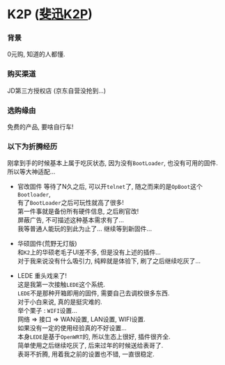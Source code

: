 # K2P ([斐迅K2P](http://www.phicomm.com/cn/index.php/Products/family_details/cateid/18/id/122.html))

### 背景

0元购, 知道的人都懂.

### 购买渠道

JD第三方授权店 (京东自营没抢到...)

### 选购缘由

免费的产品, 要啥自行车!

### 以下为折腾经历

刚拿到手的时候基本上属于吃灰状态, 因为没有`BootLoader`, 也没有可用的固件.  
所以等大神适配...  

- 官改固件
  等待了N久之后, 可以开`telnet`了, 随之而来的是`OpBoot`这个`Bootloader`,  
  有了`BootLoader`之后可玩性就高了很多!  
  第一件事就是备份所有硬件信息, 之后刷官改!  
  屏蔽广告, 不可描述这种基本需求有了...  
  我等普通人能玩的到此为止了... 继续等到新固件...

- 华硕固件(荒野无灯版)  
  和`K2`上的华硕老毛子UI差不多, 但是没有上述的插件...  
  对于我来说没有什么吸引力, 纯粹就是体验下, 刷了之后继续吃灰了...  

- LEDE
  重头戏来了!  
  这是我第一次接触`LEDE`这个系统.  
  `LEDE`不是那种开箱即用的固件, 需要自己去调校很多东西.  
  对于小白来说, 真的是挺灾难的.  
  举个栗子 : `WIFI`设置...  
  网络 => 接口 => WAN设置, LAN设置, WIFI设置.  
  如果没有一定的使用经验真的不好设置...  
  本身`LEDE`是基于`OpenWRT`的, 所以生态上很好, 插件很齐全.  
  简单使用之后继续吃灰了, 后来过年的时候送给表哥了.  
  表哥不折腾, 用着我之前的设置也不错, 一直很稳定.